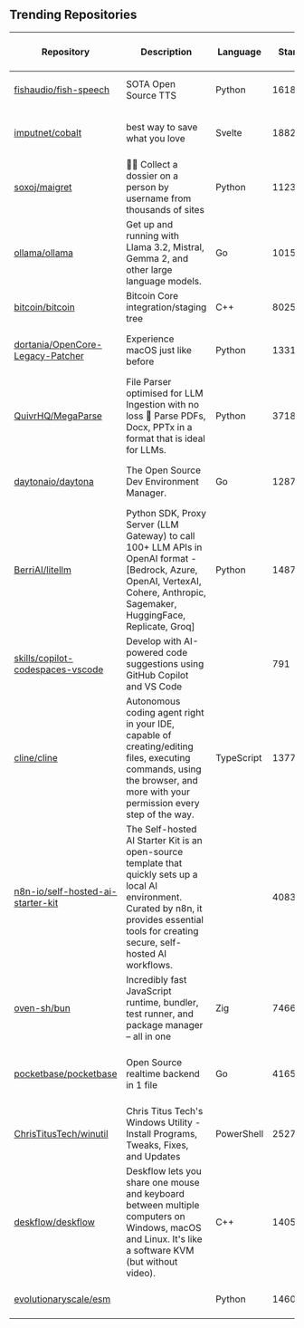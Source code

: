 ## Trending Repositories

| Repository | Description | Language | Stars | Forks | Built By | Current Period Stars |
|------------|-------------|----------|-------|-------|----------|---------------------|
| [fishaudio/fish-speech](https://github.com/fishaudio/fish-speech) | SOTA Open Source TTS | Python | 16181 | 1236 | [leng-yue](https://github.com/leng-yue), [AnyaCoder](https://github.com/AnyaCoder), [Stardust-minus](https://github.com/Stardust-minus) | 253 |
| [imputnet/cobalt](https://github.com/imputnet/cobalt) | best way to save what you love | Svelte | 18823 | 1529 | [wukko](https://github.com/wukko), [dumbmoron](https://github.com/dumbmoron), [Snazzah](https://github.com/Snazzah), [lexito-o](https://github.com/lexito-o), [KwiatekMiki](https://github.com/KwiatekMiki) | 250 |
| [soxoj/maigret](https://github.com/soxoj/maigret) | 🕵️‍♂️ Collect a dossier on a person by username from thousands of sites | Python | 11230 | 829 | [soxoj](https://github.com/soxoj), [kustermariocoding](https://github.com/kustermariocoding), [fen0s](https://github.com/fen0s), [cyb3rk0tik](https://github.com/cyb3rk0tik) | 342 |
| [ollama/ollama](https://github.com/ollama/ollama) | Get up and running with Llama 3.2, Mistral, Gemma 2, and other large language models. | Go | 101511 | 8113 | [mxyng](https://github.com/mxyng), [jmorganca](https://github.com/jmorganca), [dhiltgen](https://github.com/dhiltgen), [BruceMacD](https://github.com/BruceMacD), [technovangelist](https://github.com/technovangelist) | 153 |
| [bitcoin/bitcoin](https://github.com/bitcoin/bitcoin) | Bitcoin Core integration/staging tree | C++ | 80256 | 36516 | [laanwj](https://github.com/laanwj), [fanquake](https://github.com/fanquake), [sipa](https://github.com/sipa), [hebasto](https://github.com/hebasto), [achow101](https://github.com/achow101) | 35 |
| [dortania/OpenCore-Legacy-Patcher](https://github.com/dortania/OpenCore-Legacy-Patcher) | Experience macOS just like before | Python | 13317 | 1271 | [khronokernel](https://github.com/khronokernel), [ParaDoX1994](https://github.com/ParaDoX1994), [dhinakg](https://github.com/dhinakg), [Jazzzny](https://github.com/Jazzzny), [crystall1nedev](https://github.com/crystall1nedev) | 8 |
| [QuivrHQ/MegaParse](https://github.com/QuivrHQ/MegaParse) | File Parser optimised for LLM Ingestion with no loss 🧠 Parse PDFs, Docx, PPTx in a format that is ideal for LLMs. | Python | 3718 | 184 | [StanGirard](https://github.com/StanGirard), [chloedia](https://github.com/chloedia), [AmineDiro](https://github.com/AmineDiro), [dSupertramp](https://github.com/dSupertramp), [jacopo-chevallard](https://github.com/jacopo-chevallard) | 379 |
| [daytonaio/daytona](https://github.com/daytonaio/daytona) | The Open Source Dev Environment Manager. | Go | 12872 | 937 | [idagelic](https://github.com/idagelic), [Tpuljak](https://github.com/Tpuljak), [tarunrajput](https://github.com/tarunrajput), [lbrecic](https://github.com/lbrecic), [vedranjukic](https://github.com/vedranjukic) | 50 |
| [BerriAI/litellm](https://github.com/BerriAI/litellm) | Python SDK, Proxy Server (LLM Gateway) to call 100+ LLM APIs in OpenAI format - [Bedrock, Azure, OpenAI, VertexAI, Cohere, Anthropic, Sagemaker, HuggingFace, Replicate, Groq] | Python | 14875 | 1742 | [ishaan-jaff](https://github.com/ishaan-jaff), [krrishdholakia](https://github.com/krrishdholakia), [Manouchehri](https://github.com/Manouchehri), [msabramo](https://github.com/msabramo) | 32 |
| [skills/copilot-codespaces-vscode](https://github.com/skills/copilot-codespaces-vscode) | Develop with AI-powered code suggestions using GitHub Copilot and VS Code |  | 791 | 1841 | [heiskr](https://github.com/heiskr), [sinsukehlab](https://github.com/sinsukehlab), [cmwilson21](https://github.com/cmwilson21), [stlth](https://github.com/stlth), [johnpapa](https://github.com/johnpapa) | 74 |
| [cline/cline](https://github.com/cline/cline) | Autonomous coding agent right in your IDE, capable of creating/editing files, executing commands, using the browser, and more with your permission every step of the way. | TypeScript | 13777 | 1105 | [saoudrizwan](https://github.com/saoudrizwan), [mdp](https://github.com/mdp), [philfung](https://github.com/philfung), [sammcj](https://github.com/sammcj), [vladstudio](https://github.com/vladstudio) | 53 |
| [n8n-io/self-hosted-ai-starter-kit](https://github.com/n8n-io/self-hosted-ai-starter-kit) | The Self-hosted AI Starter Kit is an open-source template that quickly sets up a local AI environment. Curated by n8n, it provides essential tools for creating secure, self-hosted AI workflows. |  | 4083 | 739 | [netroy](https://github.com/netroy), [jeanpaul](https://github.com/jeanpaul), [freakwriter](https://github.com/freakwriter), [burivuhster](https://github.com/burivuhster), [Joffcom](https://github.com/Joffcom) | 35 |
| [oven-sh/bun](https://github.com/oven-sh/bun) | Incredibly fast JavaScript runtime, bundler, test runner, and package manager – all in one | Zig | 74661 | 2786 | [Jarred-Sumner](https://github.com/Jarred-Sumner), [dylan-conway](https://github.com/dylan-conway), [paperdave](https://github.com/paperdave), [Electroid](https://github.com/Electroid), [nektro](https://github.com/nektro) | 10 |
| [pocketbase/pocketbase](https://github.com/pocketbase/pocketbase) | Open Source realtime backend in 1 file | Go | 41657 | 1962 | [ganigeorgiev](https://github.com/ganigeorgiev), [ValleyZw](https://github.com/ValleyZw), [yuxiang-gao](https://github.com/yuxiang-gao), [pnmcosta](https://github.com/pnmcosta), [dschissler](https://github.com/dschissler) | 194 |
| [ChrisTitusTech/winutil](https://github.com/ChrisTitusTech/winutil) | Chris Titus Tech's Windows Utility - Install Programs, Tweaks, Fixes, and Updates | PowerShell | 25270 | 1527 | [ChrisTitusTech](https://github.com/ChrisTitusTech), [MyDrift-user](https://github.com/MyDrift-user), [og-mrk](https://github.com/og-mrk), [Marterich](https://github.com/Marterich), [CodingWonders](https://github.com/CodingWonders) | 45 |
| [deskflow/deskflow](https://github.com/deskflow/deskflow) | Deskflow lets you share one mouse and keyboard between multiple computers on Windows, macOS and Linux. It's like a software KVM (but without video). | C++ | 14057 | 3811 | [nbolton](https://github.com/nbolton), [Jnewbon](https://github.com/Jnewbon), [sithlord48](https://github.com/sithlord48), [SerhiiGadzhilov](https://github.com/SerhiiGadzhilov), [speaker](https://github.com/speaker) | 57 |
| [evolutionaryscale/esm](https://github.com/evolutionaryscale/esm) |  | Python | 1460 | 165 | [santiag0m](https://github.com/santiag0m), [gjoliver](https://github.com/gjoliver), [ebetica](https://github.com/ebetica), [cmishra](https://github.com/cmishra), [tina-z-jia](https://github.com/tina-z-jia) | 38 |
